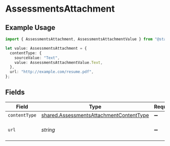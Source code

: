 # AssessmentsAttachment

## Example Usage

```typescript
import { AssessmentsAttachment, AssessmentsAttachmentValue } from "@stackone/stackone-client-ts/sdk/models/shared";

let value: AssessmentsAttachment = {
  contentType: {
    sourceValue: "Text",
    value: AssessmentsAttachmentValue.Text,
  },
  url: "http://example.com/resume.pdf",
};
```

## Fields

| Field                                                                                                     | Type                                                                                                      | Required                                                                                                  | Description                                                                                               | Example                                                                                                   |
| --------------------------------------------------------------------------------------------------------- | --------------------------------------------------------------------------------------------------------- | --------------------------------------------------------------------------------------------------------- | --------------------------------------------------------------------------------------------------------- | --------------------------------------------------------------------------------------------------------- |
| `contentType`                                                                                             | [shared.AssessmentsAttachmentContentType](../../../sdk/models/shared/assessmentsattachmentcontenttype.md) | :heavy_minus_sign:                                                                                        | N/A                                                                                                       |                                                                                                           |
| `url`                                                                                                     | *string*                                                                                                  | :heavy_minus_sign:                                                                                        | The URL of the attachment.                                                                                | http://example.com/resume.pdf                                                                             |